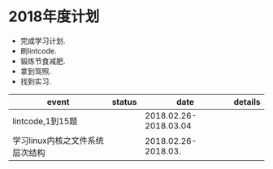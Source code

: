 2018年度计划
===

* 完成学习计划.  
* 刷lintcode.  
* 锻炼节食减肥.  
* 拿到驾照.  
* 找到实习.  


|event|status|date|details|
|-|-|-|-|
|lintcode,1到15题||2018.02.26-2018.03.04||
|学习linux内核之文件系统层次结构||2018.02.26-2018.03.||
